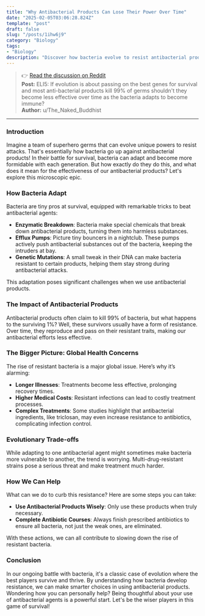 ```yaml
---
title: "Why Antibacterial Products Can Lose Their Power Over Time"
date: "2025-02-05T03:06:28.824Z"
template: "post"
draft: false
slug: "/posts/1ihw6j9"
category: "Biology"
tags:
- "Biology"
description: "Discover how bacteria evolve to resist antibacterial products, and what it means for health."
---
```

>👉 [Read the discussion on Reddit](https://www.reddit.com/r/explainlikeimfive/comments/1ihw6j9)  
>**Post:** ELI5: If evolution is about passing on the best genes for survival and most anti-bacterial products kill 99% of germs shouldn't they become less effective over time as the bacteria adapts to become immune?  
>**Author:** u/The_Naked_Buddhist  
---

### Introduction

Imagine a team of superhero germs that can evolve unique powers to resist attacks. That's essentially how bacteria go up against antibacterial products! In their battle for survival, bacteria can adapt and become more formidable with each generation. But how exactly do they do this, and what does it mean for the effectiveness of our antibacterial products? Let's explore this microscopic epic.

### How Bacteria Adapt

Bacteria are tiny pros at survival, equipped with remarkable tricks to beat antibacterial agents:

- **Enzymatic Breakdown**: Bacteria make special chemicals that break down antibacterial products, turning them into harmless substances.
- **Efflux Pumps**: Picture tiny bouncers in a nightclub. These pumps actively push antibacterial substances out of the bacteria, keeping the intruders at bay.
- **Genetic Mutations**: A small tweak in their DNA can make bacteria resistant to certain products, helping them stay strong during antibacterial attacks.

This adaptation poses significant challenges when we use antibacterial products.

### The Impact of Antibacterial Products

Antibacterial products often claim to kill 99% of bacteria, but what happens to the surviving 1%? Well, these survivors usually have a form of resistance. Over time, they reproduce and pass on their resistant traits, making our antibacterial efforts less effective.

### The Bigger Picture: Global Health Concerns

The rise of resistant bacteria is a major global issue. Here’s why it’s alarming:

- **Longer Illnesses**: Treatments become less effective, prolonging recovery times.
- **Higher Medical Costs**: Resistant infections can lead to costly treatment processes.
- **Complex Treatments**: Some studies highlight that antibacterial ingredients, like triclosan, may even increase resistance to antibiotics, complicating infection control.

### Evolutionary Trade-offs

While adapting to one antibacterial agent might sometimes make bacteria more vulnerable to another, the trend is worrying. Multi-drug-resistant strains pose a serious threat and make treatment much harder.

### How We Can Help

What can we do to curb this resistance? Here are some steps you can take:

- **Use Antibacterial Products Wisely**: Only use these products when truly necessary.
- **Complete Antibiotic Courses**: Always finish prescribed antibiotics to ensure all bacteria, not just the weak ones, are eliminated.

With these actions, we can all contribute to slowing down the rise of resistant bacteria.

### Conclusion

In our ongoing battle with bacteria, it's a classic case of evolution where the best players survive and thrive. By understanding how bacteria develop resistance, we can make smarter choices in using antibacterial products. Wondering how you can personally help? Being thoughtful about your use of antibacterial agents is a powerful start. Let's be the wiser players in this game of survival!